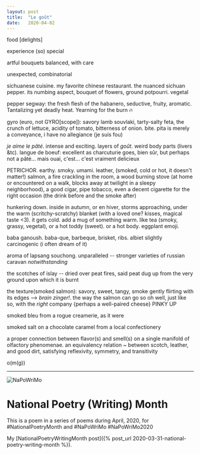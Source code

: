 ```yaml
---
layout: post
title:  "Le goût"
date:   2020-04-02
---
```


food [delights]

experience (so) special

artful bouquets balanced, with care

unexpected, combinatorial

sichuanese cuisine. my favorite chinese restaurant. the nuanced sichuan pepper. its numbing aspect, bouquet of flowers, ground potpourri. vegetal

pepper segway: the fresh flesh of the habanero, seductive, fruity, aromatic. Tantalizing yet deadly heat. Yearning for the burn 🔥

gyro (euro, not GYRO[scope]): savory lamb souvlaki, tarty-salty feta, the crunch of lettuce, acidity of tomato, bitterness of onion. bite. pita is merely a conveyance, i have no allegiance (je suis fou)

_je aime le pâté_. intense and exciting. layers of _goût_. weird body parts (livers &tc). langue de boeuf: excellent as charcuturie goes, bien sûr, but perhaps not a pâté... mais ouai, c'est... c'est vraiment delicieux

PETRICHOR. earthy. smoky. umami. leather, (smoked, cold or hot, it doesn't matter!) salmon, a fire crackling in the room, a wood burning stove (at home or encountered on a walk, blocks away at twilight in a sleepy neighborhood), a good cigar, pipe tobacco, even a decent cigarette for the right occasion (the drink before and the smoke after)

hunkering down. inside in autumn, or en hiver, storms approaching, under the warm (scritchy-scratchy) blanket (with a loved one? kisses, magical taste <3). it gets cold. add a mug of something warm. like tea (smoky, grassy, vegetal), or a hot toddy (sweet). or a hot body. eggplant emoji.

baba ganoush. baba-que, barbeque, brisket, ribs. albiet slightly carcinogenic (i often dream of it)

aroma of lapsang souchong. unparalleled -- stronger varieties of russian caravan _notwithstanding_

the scotches of islay -- dried over peat fires, said peat dug up from the very ground upon which it is burnt

the texture(smoked salmon): savory, sweet, tangy, smoke gently flirting with its edges --> _brain zinger!_. the way the salmon can go so oh well, just like so, with the _right_ company {perhaps a well-paired cheese} PINKY UP

smoked bleu from a rogue creamerie, as it were

smoked salt on a chocolate caramel from a local confectionery

a proper connection between flavor(s) and smell(s) on a single manifold of olfactory phenomenae. an equivalency relation ~ between scotch, leather, and good dirt, satisfying reflexivity, symmetry, and transitivity

o(m(g))

---

![NaPoWriMo](http://www.napowrimo.net/wp-content/uploads/2020/03/napo2020button1-1.png)

# National Poetry (Writing) Month

This is a poem in a series of poems during April, 2020, for #NationalPoetryMonth and #NaPoWriMo #NaPoWriMo2020

My [NationalPoetryWritingMonth post]({% post_url 2020-03-31-national-poetry-writing-month %}).
